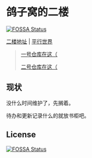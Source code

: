# 鸽子窝的二楼
[![FOSSA Status](https://app.fossa.com/api/projects/git%2Bgithub.com%2Fbywhite0%2Fbywhite0.github.io.svg?type=shield)](https://app.fossa.com/projects/git%2Bgithub.com%2Fbywhite0%2Fbywhite0.github.io?ref=badge_shield)

[二楼地址](https://bywhite0.github.io) | [平行世界](https://bywhite.vercel.app)
>
> [一号仓库在这（](https://github.com/bywhite0/bywhite0.github.io)
>
> [二号仓库在这（](https://gitee.com/bywhite0/bywhite)

## 现状
没什么时间维护了，先搁着。

待办和更新记录什么的就放书柜吧。


## License
[![FOSSA Status](https://app.fossa.com/api/projects/git%2Bgithub.com%2Fbywhite0%2Fbywhite0.github.io.svg?type=large)](https://app.fossa.com/projects/git%2Bgithub.com%2Fbywhite0%2Fbywhite0.github.io?ref=badge_large)